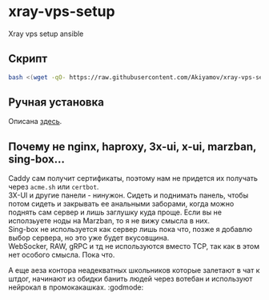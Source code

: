 # xray-vps-setup
Xray vps setup ansible

## Скрипт

```bash
bash <(wget -qO- https://raw.githubusercontent.com/Akiyamov/xray-vps-setup/refs/heads/main/vps-setup.sh)
```

## Ручная установка

Описана [здесь](https://gist.github.com/Akiyamov/bf39613c8e38451e9eaa9fad22f4f40a).  

## Почему не nginx, haproxy, 3x-ui, x-ui, marzban, sing-box...

Caddy сам получит сертификаты, поэтому нам не придется их получать через `acme.sh` или `certbot`.  
3X-UI и другие панели - нинужон. Сидеть и поднимать панель, чтобы потом сидеть и закрывать ее анальными заборами, когда можно поднять сам сервер и лишь заглушку куда проще. Если вы не исползьуете ноды на Marzban, то я не вижу смысла в них.  
Sing-box не используется как сервер лишь пока что, позже я добавлю выбор сервера, но это уже будет вкусовщина.  
WebSocker, RAW, gRPC и тд не используются вместо TCP, так как в этом нет особого смысла. Пока что. 


А еще аеза контора неадекватных школьников которые залетают в чат к штдог, начинают из обидки банить людей через вотебан и используют нейрокал в промокакашках. :godmode: